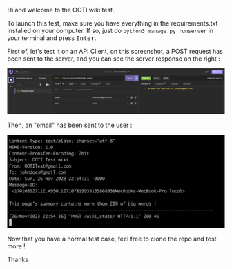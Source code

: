 Hi and welcome to the OOTI wiki test.

To launch this test, make sure you have everything in the requirements.txt installed on your computer.
If so, just do `python3 manage.py runserver` in your terminal and press <kbd>Enter</kbd>.

First of, let's test it on an API Client, on this screenshot, a POST request has been sent to the server, and you can see the server response on the right :

![Screenshot 1](../screenshots/Screenshot1.png)

Then, an "email" has been sent to the user :

![Screenshot 2](../screenshots/Screenshot2.png)

Now that you have a normal test case, feel free to clone the repo and test more !

Thanks
